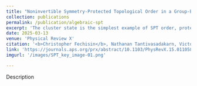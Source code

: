 ```yaml
---
title: "Noninvertible Symmetry-Protected Topological Order in a Group-Based Cluster State"
collection: publications
permalink: /publication/algebraic-spt
excerpt: 'The cluster state is the simplest example of SPT order, protected by a $\mathbb{Z}_2\times\mathbb{Z}_2$ symmetry. In this work, we show that a generalized cluster state with fusion category symmetry $G\times\text{Rep}(G)$ shares many qualitative features with the ordinary cluster state and should be thought of as an SPT protected by a non-invertible symmetry.'
date: 2025-03-13
venue: 'Physical Review X'
citation: '<b>Christopher Fechisin</b>, Nathanan Tantivasadakarn, Victor V. Albert. (2025). Noninvertible Symmetry-Protected Topological Order in a Group-Based Cluster State. <em>Phys. Rev. X 15, 011058.</em>'
link: 'https://journals.aps.org/prx/abstract/10.1103/PhysRevX.15.011058'
imgurl: '/images/SPT_key_image-01.png'

---
```

Description

<!-- [Download paper here](http://academicpages.github.io/files/paper3.pdf)
 -->
<!-- Recommended citation: Your Name, You. (2015). "Paper Title Number 3." <i>Journal 1</i>. 1(3). -->
